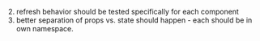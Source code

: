 2. refresh behavior should be tested specifically for each component
3. better separation of props vs. state should happen - each should be in own namespace.
